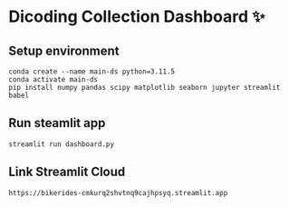# Dicoding Collection Dashboard ✨

## Setup environment

```
conda create --name main-ds python=3.11.5
conda activate main-ds
pip install numpy pandas scipy matplotlib seaborn jupyter streamlit babel
```

## Run steamlit app

```
streamlit run dashboard.py
```

## Link Streamlit Cloud

```
https://bikerides-cmkurq2shvtnq9cajhpsyq.streamlit.app
```
